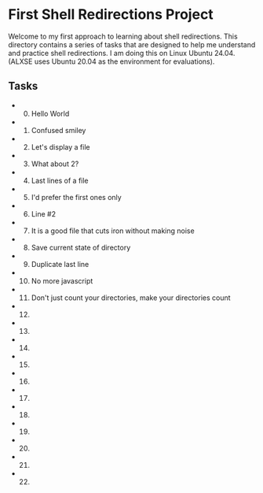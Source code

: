 # First Shell Redirections Project

Welcome to my first approach to learning about shell redirections. This directory contains a series of tasks that are designed to help me understand and practice shell redirections. I am doing this on Linux Ubuntu 24.04. (ALXSE uses Ubuntu 20.04 as the environment for evaluations).

## Tasks

- 0. Hello World
- 1. Confused smiley
- 2. Let's display a file
- 3. What about 2?
- 4. Last lines of a file
- 5. I'd prefer the first ones only
- 6. Line #2
- 7. It is a good file that cuts iron without making noise
- 8. Save current state of directory
- 9. Duplicate last line
- 10. No more javascript
- 11. Don't just count your directories, make your directories count
- 12.
- 13.
- 14.
- 15.
- 16.
- 17.
- 18.
- 19.
- 20.
- 21.
- 22.
